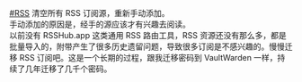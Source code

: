 <p><a href="https://e5n.cc/tags/RSS" class="mention hashtag" rel="tag">#<span>RSS</span></a> 清空所有 RSS 订阅源，重新手动添加。<br />手动添加的原因是，经手的源应该才有兴趣去阅读。<br />以前没有 RSSHub.app 这类通用 RSS 路由工具，RSS 资源还没有那么多，都是批量导入的，附带产生了很多历史遗留问题，导致很多订阅是不感兴趣的。慢慢迁移 RSS 订阅吧。这是一个长期的过程，跟我迁移密码到 VaultWarden 一样，持续了几年迁移了几千个密码。</p>